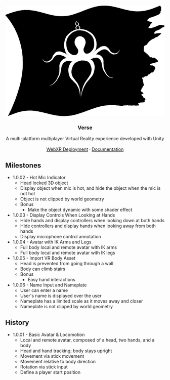 <div id="top"></div>

<!-- PROJECT LOGO -->
<br />
<div align="center">
    <img src="Documentation/O8CFlag.png" alt="Logo" width="560" height="350">

<h3 align="center">Verse</h3>

  <p align="center">
    A multi-platform multiplayer Virtual Reality experience developed with Unity
    <br />
    <br />
    <a href="https://o8c.us/verse">WebXR Deployment</a>
    ·
    <a href="https://o8c.us/verse/documentation/html/index.html">Documentation</a>
  </p>
</div>

## Milestones
* 1.0.02 - Hot Mic Indicator
  * Head locked 3D object
  * Display object when mic is hot, and hide the object when the mic is not hot
  * Object is not clipped by world geometry
  * Bonus
    * Make the object dynamic with some shader effect
* 1.0.03 - Display Controls When Looking at Hands
  * Hide hands and display controllers when looking down at both hands
  * Hide controllers and display hands when looking away from both hands
  * Display microphone control annotation    
* 1.0.04 -  Avatar with IK Arms and Legs
  * Full body local and remote avatar with IK arms
  * Full body local and remote avatar with IK legs
* 1.0.05 - Import VR Body Asset
  * Head is prevented from going through a wall
  * Body can climb stairs
  * Bonus
    * Easy hand interactions
* 1.0.06 - Name Input and Nameplate  
  * User can enter a name
  * User's name is displayed over the user
  * Nameplate has a limited scale as it moves away and closer
  * Nameplate is not clipped by world geometry

## History
* 1.0.01 - Basic Avatar & Locomotion
  * Local and remote avatar, composed of a head, two hands, and a body
  * Head and hand tracking; body stays upright
  * Movement via stick movement
  * Movement relative to body direction
  * Rotation via stick input
  * Define a player start position

<!-- MARKDOWN LINKS & IMAGES -->
<!-- https://www.markdownguide.org/basic-syntax/#reference-style-links -->
[contributors-shield]: https://img.shields.io/github/contributors/octopus8/O8C.svg?style=for-the-badge
[contributors-url]: https://github.com/octopus8/O8C/graphs/contributors
[forks-shield]: https://img.shields.io/github/forks/octopus8/O8C.svg?style=for-the-badge
[forks-url]: https://github.com/octopus8/O8C/network/members
[stars-shield]: https://img.shields.io/github/stars/octopus8/O8C.svg?style=for-the-badge
[stars-url]: https://github.com/octopus8/O8C/stargazers
[issues-shield]: https://img.shields.io/github/issues/octopus8/O8C.svg?style=for-the-badge
[issues-url]: https://github.com/octopus8/O8C/issues
[license-shield]: https://img.shields.io/github/license/octopus8/O8C.svg?style=for-the-badge
[license-url]: https://github.com/octopus8/O8C/blob/master/LICENSE.txt
[linkedin-shield]: https://img.shields.io/badge/-LinkedIn-black.svg?style=for-the-badge&logo=linkedin&colorB=555
[linkedin-url]: https://linkedin.com/in/octopus8
[product-screenshot]: images/screenshot.png
